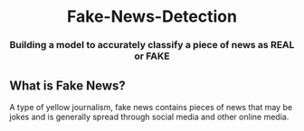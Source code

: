 <h1 align="center">Fake-News-Detection</h1>
<h3 align="center">Building a model to accurately classify a piece of news as REAL or FAKE</h3>



<h2 align = "left">What is Fake News?</h2>
A type of yellow journalism, fake news contains pieces of news that may be jokes and is generally spread through social media and other online media.



